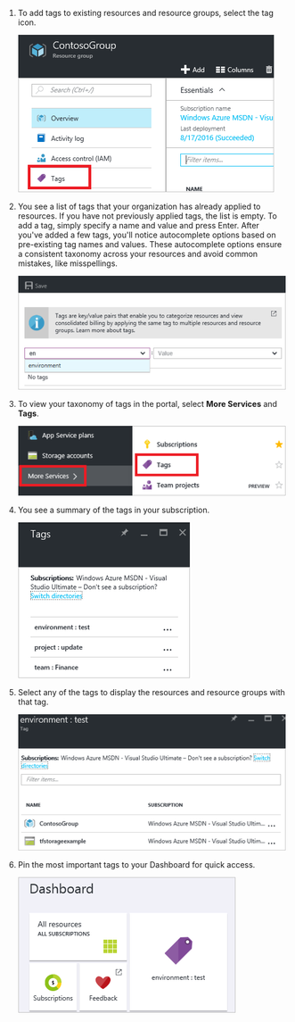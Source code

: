 1. To add tags to existing resources and resource groups, select the tag icon. 
   
     ![Tags part on resource and resource group blades](./media/resource-manager-tag-resources/select-tag-icon.png)
2. You see a list of tags that your organization has already applied to resources. If you have not previously applied tags, the list is empty. To add a tag, simply specify a name and value and press Enter. After you've added a few tags, you'll notice autocomplete options based on pre-existing tag names and values. These autocomplete options ensure a consistent taxonomy across your resources and avoid common mistakes, like misspellings.
   
     ![Tag resources with name/value pairs](./media/resource-manager-tag-resources/tag-resources.png)
3. To view your taxonomy of tags in the portal, select **More Services** and **Tags**.
   
     ![Find tags via the Browse hub](./media/resource-manager-tag-resources/browse-tags.png)
4. You see a summary of the tags in your subscription.
   
     ![Show all tags](./media/resource-manager-tag-resources/tag-taxonomy.png)
5. Select any of the tags to display the resources and resource groups with that tag.
   
     ![Show tagged resources](./media/resource-manager-tag-resources/show-tagged-resources.png)
6. Pin the most important tags to your Dashboard for quick access.
   
     ![Pin tags to the Startboard](./media/resource-manager-tag-resources/show-pinned-tag.png)

